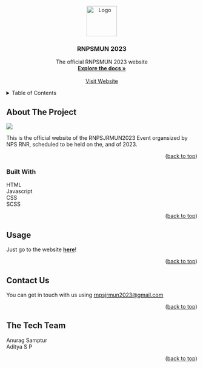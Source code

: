 <div id="top"></div>
<br />
<div align="center">
  <a href="https://github.com/rnpsmun2023/rnpsmun2022.github.io">
    <img src="./images/logo 2023.png" alt="Logo" width="80" height="80">
  </a>
  <h3 align="center">RNPSMUN 2023</h3>
  <p align="center">
    The official RNPSMUN 2023 website
    <br />
    <a href="https://github.com/rnpsmun2022/rnpsmun2022.github.io"><strong>Explore the docs »</strong></a>
    <br />
    <br />
    <a href="https://rnpsmun2022.github.io/">Visit Website</a>
  </p>
</div>

<details>
  <summary>Table of Contents</summary>
  <ol>
    <li>
      <a href="#about-the-project">About The Project</a>
      <ul>
        <li><a href="#built-with">Built With</a></li>
      </ul>
    </li>
    <li><a href="#usage">Usage</a></li>
    <li><a href="#contact">Contact Us</a></li>
    <li><a href="#acknowledgments">The Tech Team</a></li>
  </ol>
</details>



## About The Project

<img src="./images/sc.jpg" />

This is the official website of the RNPSJRMUN2023 Event organsized by NPS RNR, scheduled to be held on the,  and  of  2023.

<p align="right">(<a href="#top">back to top</a>)</p>



### Built With

HTML<br>Javascript<br>CSS<br>SCSS

<p align="right">(<a href="#top">back to top</a>)</p>


## Usage

Just go to the website <a href="https://github.com/rnpsmun2022/rnpsmun2022.github.io"><strong>here</strong></a>!

<p align="right">(<a href="#top">back to top</a>)</p>


## Contact Us

You can get in touch with us using rnpsjrmun2023@gmail.com

<p align="right">(<a href="#top">back to top</a>)</p>


<!-- ACKNOWLEDGMENTS -->
## The Tech Team
Anurag Samptur<br>
Aditya S P
 


<p align="right">(<a href="#top">back to top</a>)</p>
